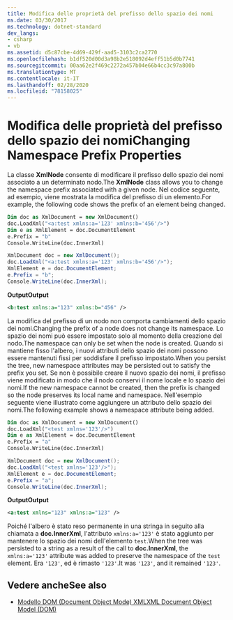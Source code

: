 ```yaml
---
title: Modifica delle proprietà del prefisso dello spazio dei nomi
ms.date: 03/30/2017
ms.technology: dotnet-standard
dev_langs:
- csharp
- vb
ms.assetid: d5c87cbe-4d69-429f-aad5-3103c2ca2770
ms.openlocfilehash: b1df520d00d3a98b2e518092d4eff51b5d0b7741
ms.sourcegitcommit: 00aa62e2f469c2272a457b04e66b4cc3c97a800b
ms.translationtype: MT
ms.contentlocale: it-IT
ms.lasthandoff: 02/28/2020
ms.locfileid: "78158025"
---
```

# <a name="changing-namespace-prefix-properties"></a><span data-ttu-id="3f15a-102">Modifica delle proprietà del prefisso dello spazio dei nomi</span><span class="sxs-lookup"><span data-stu-id="3f15a-102">Changing Namespace Prefix Properties</span></span>
<span data-ttu-id="3f15a-103">La classe **XmlNode** consente di modificare il prefisso dello spazio dei nomi associato a un determinato nodo.</span><span class="sxs-lookup"><span data-stu-id="3f15a-103">The **XmlNode** class allows you to change the namespace prefix associated with a given node.</span></span> <span data-ttu-id="3f15a-104">Nel codice seguente, ad esempio, viene mostrata la modifica del prefisso di un elemento.</span><span class="sxs-lookup"><span data-stu-id="3f15a-104">For example, the following code shows the prefix of an element being changed.</span></span>  
  
```vb  
Dim doc as XmlDocument = new XmlDocument()  
doc.LoadXml("<a:test xmlns:a='123' xmlns:b='456'/>")  
Dim e as XmlElement = doc.DocumentElement  
e.Prefix = "b"  
Console.WriteLine(doc.InnerXml)  
```  
  
```csharp  
XmlDocument doc = new XmlDocument();  
doc.LoadXml("<a:test xmlns:a='123' xmlns:b='456'/>");  
XmlElement e = doc.DocumentElement;
e.Prefix = "b";  
Console.WriteLine(doc.InnerXml);  
```  
  
 <span data-ttu-id="3f15a-105">**Output**</span><span class="sxs-lookup"><span data-stu-id="3f15a-105">**Output**</span></span>  
  
```xml  
<b:test xmlns:a="123" xmlns:b="456" />  
```  
  
 <span data-ttu-id="3f15a-106">La modifica del prefisso di un nodo non comporta cambiamenti dello spazio dei nomi.</span><span class="sxs-lookup"><span data-stu-id="3f15a-106">Changing the prefix of a node does not change its namespace.</span></span> <span data-ttu-id="3f15a-107">Lo spazio dei nomi può essere impostato solo al momento della creazione del nodo.</span><span class="sxs-lookup"><span data-stu-id="3f15a-107">The namespace can only be set when the node is created.</span></span> <span data-ttu-id="3f15a-108">Quando si mantiene fisso l'albero, i nuovi attributi dello spazio dei nomi possono essere mantenuti fissi per soddisfare il prefisso impostato.</span><span class="sxs-lookup"><span data-stu-id="3f15a-108">When you persist the tree, new namespace attributes may be persisted out to satisfy the prefix you set.</span></span> <span data-ttu-id="3f15a-109">Se non è possibile creare il nuovo spazio dei nomi, il prefisso viene modificato in modo che il nodo conservi il nome locale e lo spazio dei nomi.</span><span class="sxs-lookup"><span data-stu-id="3f15a-109">If the new namespace cannot be created, then the prefix is changed so the node preserves its local name and namespace.</span></span> <span data-ttu-id="3f15a-110">Nell'esempio seguente viene illustrato come aggiungere un attributo dello spazio dei nomi.</span><span class="sxs-lookup"><span data-stu-id="3f15a-110">The following example shows a namespace attribute being added.</span></span>  
  
```vb  
Dim doc as XmlDocument = new XmlDocument()  
doc.LoadXml("<test xmlns='123'/>")  
Dim e as XmlElement = doc.DocumentElement  
e.Prefix = "a"  
Console.WriteLine(doc.InnerXml)  
```  
  
```csharp  
XmlDocument doc = new XmlDocument();  
doc.LoadXml("<test xmlns='123'/>");  
XmlElement e = doc.DocumentElement;
e.Prefix = "a";  
Console.WriteLine(doc.InnerXml);  
```  
  
 <span data-ttu-id="3f15a-111">**Output**</span><span class="sxs-lookup"><span data-stu-id="3f15a-111">**Output**</span></span>  
  
```xml  
<a:test xmlns="123" xmlns:a="123" />  
```  
  
 <span data-ttu-id="3f15a-112">Poiché l'albero è stato reso permanente in una stringa in seguito alla chiamata a **doc.InnerXml**, l'attributo `xmlns:a='123'` è stato aggiunto per mantenere lo spazio dei nomi dell'elemento `test`.</span><span class="sxs-lookup"><span data-stu-id="3f15a-112">When the tree was persisted to a string as a result of the call to **doc.InnerXml**, the `xmlns:a='123'` attribute was added to preserve the namespace of the `test` element.</span></span> <span data-ttu-id="3f15a-113">Era `'123'`, ed è rimasto `'123'`.</span><span class="sxs-lookup"><span data-stu-id="3f15a-113">It was `'123'`, and it remained `'123'`.</span></span>  
  
## <a name="see-also"></a><span data-ttu-id="3f15a-114">Vedere anche</span><span class="sxs-lookup"><span data-stu-id="3f15a-114">See also</span></span>

- [<span data-ttu-id="3f15a-115">Modello DOM (Document Object Mode) XML</span><span class="sxs-lookup"><span data-stu-id="3f15a-115">XML Document Object Model (DOM)</span></span>](../../../../docs/standard/data/xml/xml-document-object-model-dom.md)
